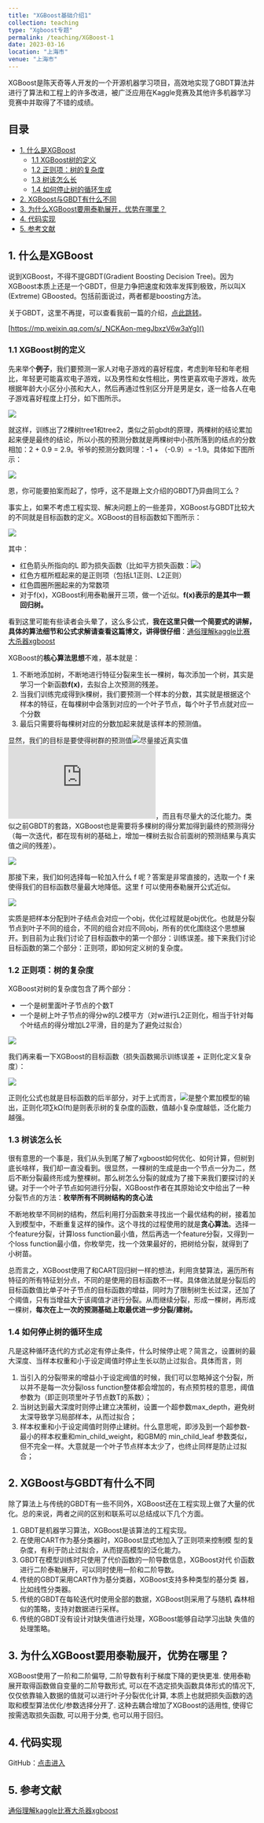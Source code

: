 ```yaml
---
title: "XGBoost基础介绍1"
collection: teaching
type: "Xgboost专题"
permalink: /teaching/XGBoost-1
date: 2023-03-16
location: "上海市"
venue: "上海市"
---
```





XGBoost是陈天奇等人开发的一个开源机器学习项目，高效地实现了GBDT算法并进行了算法和工程上的许多改进，被广泛应用在Kaggle竞赛及其他许多机器学习竞赛中并取得了不错的成绩。


## 目录

- [1. 什么是XGBoost](https://github.com/NLP-LOVE/ML-NLP/tree/master/Machine%20Learning/3.3%20XGBoost#1-什么是xgboost)
  - [1.1 XGBoost树的定义](https://github.com/NLP-LOVE/ML-NLP/tree/master/Machine%20Learning/3.3%20XGBoost#11-xgboost树的定义)
  - [1.2 正则项：树的复杂度](https://github.com/NLP-LOVE/ML-NLP/tree/master/Machine%20Learning/3.3%20XGBoost#12-正则项树的复杂度)
  - [1.3 树该怎么长](https://github.com/NLP-LOVE/ML-NLP/tree/master/Machine%20Learning/3.3%20XGBoost#13-树该怎么长)
  - [1.4 如何停止树的循环生成](https://github.com/NLP-LOVE/ML-NLP/tree/master/Machine%20Learning/3.3%20XGBoost#14-如何停止树的循环生成)
- [2. XGBoost与GBDT有什么不同](https://github.com/NLP-LOVE/ML-NLP/tree/master/Machine%20Learning/3.3%20XGBoost#2-xgboost与gbdt有什么不同)
- [3. 为什么XGBoost要用泰勒展开，优势在哪里？](https://github.com/NLP-LOVE/ML-NLP/tree/master/Machine%20Learning/3.3%20XGBoost#3-为什么xgboost要用泰勒展开优势在哪里)
- [4. 代码实现](https://github.com/NLP-LOVE/ML-NLP/blob/master/Machine%20Learning/3.3%20XGBoost/3.3%20XGBoost.ipynb)
- [5. 参考文献](https://github.com/NLP-LOVE/ML-NLP/tree/master/Machine%20Learning/3.3%20XGBoost#5-参考文献)

## 1. 什么是XGBoost

说到XGBoost，不得不提GBDT(Gradient Boosting Decision Tree)。因为XGBoost本质上还是一个GBDT，但是力争把速度和效率发挥到极致，所以叫X (Extreme) GBoosted。包括前面说过，两者都是boosting方法。

关于GBDT，这里不再提，可以查看我前一篇的介绍，[点此跳转](https://github.com/NLP-LOVE/ML-NLP/blob/master/Machine%20Learning/3.2%20GBDT/3.2%20GBDT.md)。

[https://mp.weixin.qq.com/s/_NCKAon-megJbxzV6w3aYg]()

### 1.1 XGBoost树的定义

先来举个**例子**，我们要预测一家人对电子游戏的喜好程度，考虑到年轻和年老相比，年轻更可能喜欢电子游戏，以及男性和女性相比，男性更喜欢电子游戏，故先根据年龄大小区分小孩和大人，然后再通过性别区分开是男是女，逐一给各人在电子游戏喜好程度上打分，如下图所示。

![](https://julyedu-img.oss-cn-beijing.aliyuncs.com/quesbase64153438577232516800.png)

就这样，训练出了2棵树tree1和tree2，类似之前gbdt的原理，两棵树的结论累加起来便是最终的结论，所以小孩的预测分数就是两棵树中小孩所落到的结点的分数相加：2 + 0.9 = 2.9。爷爷的预测分数同理：-1 + （-0.9）= -1.9。具体如下图所示：

![](https://julyedu-img.oss-cn-beijing.aliyuncs.com/quesbase64153438578739198433.png)

恩，你可能要拍案而起了，惊呼，这不是跟上文介绍的GBDT乃异曲同工么？

事实上，如果不考虑工程实现、解决问题上的一些差异，XGBoost与GBDT比较大的不同就是目标函数的定义。XGBoost的目标函数如下图所示：

![](https://julyedu-img.oss-cn-beijing.aliyuncs.com/quesbase64153438580139159593.png)

其中：

- 红色箭头所指向的L 即为损失函数（比如平方损失函数：![](https://latex.codecogs.com/gif.latex?l(y_i,y^i)=(y_i-y^i)^2))
- 红色方框所框起来的是正则项（包括L1正则、L2正则）
- 红色圆圈所圈起来的为常数项
- 对于f(x)，XGBoost利用泰勒展开三项，做一个近似。**f(x)表示的是其中一颗回归树。**

看到这里可能有些读者会头晕了，这么多公式，**我在这里只做一个简要式的讲解，具体的算法细节和公式求解请查看这篇博文，讲得很仔细**：[通俗理解kaggle比赛大杀器xgboost](https://blog.csdn.net/v_JULY_v/article/details/81410574)

XGBoost的**核心算法思想**不难，基本就是：

1. 不断地添加树，不断地进行特征分裂来生长一棵树，每次添加一个树，其实是学习一个新函数**f(x)**，去拟合上次预测的残差。
2. 当我们训练完成得到k棵树，我们要预测一个样本的分数，其实就是根据这个样本的特征，在每棵树中会落到对应的一个叶子节点，每个叶子节点就对应一个分数
3. 最后只需要将每棵树对应的分数加起来就是该样本的预测值。

显然，我们的目标是要使得树群的预测值![](https://latex.codecogs.com/gif.latex?y_i^{'})尽量接近真实值![](https://latex.codecogs.com/gif.latex?y_i)，而且有尽量大的泛化能力。类似之前GBDT的套路，XGBoost也是需要将多棵树的得分累加得到最终的预测得分（每一次迭代，都在现有树的基础上，增加一棵树去拟合前面树的预测结果与真实值之间的残差）。

![](https://julyedu-img.oss-cn-beijing.aliyuncs.com/quesbase64153438657261833493.png)

那接下来，我们如何选择每一轮加入什么 f 呢？答案是非常直接的，选取一个 f 来使得我们的目标函数尽量最大地降低。这里 f 可以使用泰勒展开公式近似。

![](https://julyedu-img.oss-cn-beijing.aliyuncs.com/quesbase6415343865867530120.png)

实质是把样本分配到叶子结点会对应一个obj，优化过程就是obj优化。也就是分裂节点到叶子不同的组合，不同的组合对应不同obj，所有的优化围绕这个思想展开。到目前为止我们讨论了目标函数中的第一个部分：训练误差。接下来我们讨论目标函数的第二个部分：正则项，即如何定义树的复杂度。

### 1.2 正则项：树的复杂度

XGBoost对树的复杂度包含了两个部分：

- 一个是树里面叶子节点的个数T
- 一个是树上叶子节点的得分w的L2模平方（对w进行L2正则化，相当于针对每个叶结点的得分增加L2平滑，目的是为了避免过拟合）

![](https://julyedu-img.oss-cn-beijing.aliyuncs.com/quesbase64153438674199471483.png)

我们再来看一下XGBoost的目标函数（损失函数揭示训练误差 + 正则化定义复杂度）：

![](https://latex.codecogs.com/gif.latex?L(\phi)=\sum_{i}l(y_i^{'}-y_i)+\sum_k\Omega(f_t))

正则化公式也就是目标函数的后半部分，对于上式而言，![](https://latex.codecogs.com/gif.latex?y_i^{'})是整个累加模型的输出，正则化项∑kΩ(ft)是则表示树的复杂度的函数，值越小复杂度越低，泛化能力越强。

### 1.3 树该怎么长

很有意思的一个事是，我们从头到尾了解了xgboost如何优化、如何计算，但树到底长啥样，我们却一直没看到。很显然，一棵树的生成是由一个节点一分为二，然后不断分裂最终形成为整棵树。那么树怎么分裂的就成为了接下来我们要探讨的关键。对于一个叶子节点如何进行分裂，XGBoost作者在其原始论文中给出了一种分裂节点的方法：**枚举所有不同树结构的贪心法**

不断地枚举不同树的结构，然后利用打分函数来寻找出一个最优结构的树，接着加入到模型中，不断重复这样的操作。这个寻找的过程使用的就是**贪心算法**。选择一个feature分裂，计算loss function最小值，然后再选一个feature分裂，又得到一个loss function最小值，你枚举完，找一个效果最好的，把树给分裂，就得到了小树苗。

总而言之，XGBoost使用了和CART回归树一样的想法，利用贪婪算法，遍历所有特征的所有特征划分点，不同的是使用的目标函数不一样。具体做法就是分裂后的目标函数值比单子叶子节点的目标函数的增益，同时为了限制树生长过深，还加了个阈值，只有当增益大于该阈值才进行分裂。从而继续分裂，形成一棵树，再形成一棵树，**每次在上一次的预测基础上取最优进一步分裂/建树。**

### 1.4 如何停止树的循环生成

凡是这种循环迭代的方式必定有停止条件，什么时候停止呢？简言之，设置树的最大深度、当样本权重和小于设定阈值时停止生长以防止过拟合。具体而言，则

1. 当引入的分裂带来的增益小于设定阀值的时候，我们可以忽略掉这个分裂，所以并不是每一次分裂loss function整体都会增加的，有点预剪枝的意思，阈值参数为（即正则项里叶子节点数T的系数）；
2. 当树达到最大深度时则停止建立决策树，设置一个超参数max_depth，避免树太深导致学习局部样本，从而过拟合；
3. 样本权重和小于设定阈值时则停止建树。什么意思呢，即涉及到一个超参数-最小的样本权重和min_child_weight，和GBM的 min_child_leaf 参数类似，但不完全一样。大意就是一个叶子节点样本太少了，也终止同样是防止过拟合；

## 2. XGBoost与GBDT有什么不同

除了算法上与传统的GBDT有一些不同外，XGBoost还在工程实现上做了大量的优化。总的来说，两者之间的区别和联系可以总结成以下几个方面。

1. GBDT是机器学习算法，XGBoost是该算法的工程实现。
2. 在使用CART作为基分类器时，XGBoost显式地加入了正则项来控制模 型的复杂度，有利于防止过拟合，从而提高模型的泛化能力。
3. GBDT在模型训练时只使用了代价函数的一阶导数信息，XGBoost对代 价函数进行二阶泰勒展开，可以同时使用一阶和二阶导数。
4. 传统的GBDT采用CART作为基分类器，XGBoost支持多种类型的基分类 器，比如线性分类器。
5. 传统的GBDT在每轮迭代时使用全部的数据，XGBoost则采用了与随机 森林相似的策略，支持对数据进行采样。
6. 传统的GBDT没有设计对缺失值进行处理，XGBoost能够自动学习出缺 失值的处理策略。

## 3. 为什么XGBoost要用泰勒展开，优势在哪里？

XGBoost使用了一阶和二阶偏导, 二阶导数有利于梯度下降的更快更准. 使用泰勒展开取得函数做自变量的二阶导数形式, 可以在不选定损失函数具体形式的情况下, 仅仅依靠输入数据的值就可以进行叶子分裂优化计算, 本质上也就把损失函数的选取和模型算法优化/参数选择分开了. 这种去耦合增加了XGBoost的适用性, 使得它按需选取损失函数, 可以用于分类, 也可以用于回归。

## 4. 代码实现

GitHub：[点击进入](https://github.com/NLP-LOVE/ML-NLP/blob/master/Machine%20Learning/3.3%20XGBoost/3.3%20XGBoost.ipynb)

## 5. 参考文献

[通俗理解kaggle比赛大杀器xgboost](https://blog.csdn.net/v_JULY_v/article/details/81410574)
